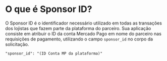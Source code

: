 # O que é Sponsor ID?

O Sponsor ID é o identificador necessário utilizado em todas as transações dos lojistas que fazem parte da plataforma do parceiro. 
Sua aplicação consiste em atribuir o ID da conta Mercado Pago em nome do parceiro nas requisições de pagamento, utilizando o campo `sponsor_id` no corpo da solicitação.

```curl
"sponsor_id": "(ID Conta MP da plataforma)"
```
